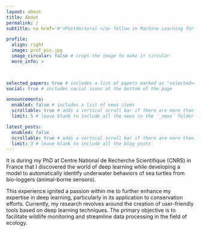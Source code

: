 ```yaml
---
layout: about
title: About
permalink: /
subtitle: <a href='#'>Postdoctoral </a> fellow in Machine Learning for Ecology - <a href="https://aims.ac.za/" target="_blank">African Institute for Mathematical Sciences</a> - Cape Town, South Africa

profile:
  align: right
  image: prof_pic.jpg
  image_circular: false # crops the image to make it circular
  more_info: > 
    


selected_papers: true # includes a list of papers marked as "selected={true}"
social: true # includes social icons at the bottom of the page

announcements:
  enabled: false # includes a list of news items
  scrollable: true # adds a vertical scroll bar if there are more than 3 news items
  limit: 5 # leave blank to include all the news in the `_news` folder

latest_posts:
  enabled: false
  scrollable: true # adds a vertical scroll bar if there are more than 3 new posts items
  limit: 3 # leave blank to include all the blog posts
---
```


It is during my PhD at Centre National de Recherche Scientifique (CNRS) in France that I discovered the world of deep learning while developing a model to automatically identify underwater behaviors of sea turtles from bio-loggers (animal-borne sensors). 

This experience ignited a passion within me to further enhance my expertise in deep learning, particularly in its application to conservation efforts. Currently, my research revolves around the creation of user-friendly tools based on deep learning techniques. The primary objective is to facilitate wildlife monitoring and streamline data processing in the field of ecology.
